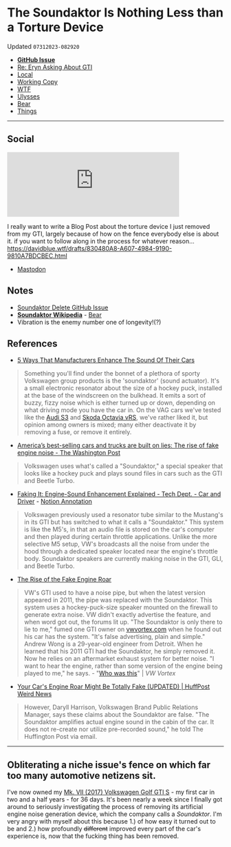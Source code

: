 # The Soundaktor Is Nothing Less than a Torture Device
Updated `07312023-082920`

- [**GitHub Issue**](https://github.com/extratone/bilge/issues/385)
- [Re: Eryn Asking About GTI](drafts://open?uuid=7709948D-D17A-4255-841A-319127BB3A04)
- [Local](drafts://open?uuid=830480A8-A607-4984-9190-9810A7BDCBEC)
- [Working Copy](working-copy://open?repo=bilge&path=drafts&mode=content)
- [WTF](https://davidblue.wtf/drafts/830480A8-A607-4984-9190-9810A7BDCBEC.html)
- [Ulysses](ulysses://x-callback-url/open?id=iDXZSHRxGamp2s7Ml6qMuQ)
- [Bear](bear://x-callback-url/open-note?id=B25E40F6-A311-42CF-B01F-F580193467F9)
- [Things](things:///show?id=5nxpJWnprisLq4oKdsqEtp)

---

## Social

<iframe src="https://mastodon.social/@DavidBlue/110821568919469992/embed" class="mastodon-embed" style="max-width: 100%; border: 0" width="400" allowfullscreen="allowfullscreen"></iframe><script src="https://static-cdn.mastodon.social/embed.js" async="async"></script>

I really want to write a Blog Post about the torture device I just removed from my GTI, largely because of how on the fence everybody else is about it. if you want to follow along in the process for whatever reason... https://davidblue.wtf/drafts/830480A8-A607-4984-9190-9810A7BDCBEC.html

- [Mastodon](https://mastodon.social/@DavidBlue/110821568919469992)

## Notes

- [Soundaktor Delete GitHub Issue](https://github.com/extratone/gti/issues/5) 
- [**Soundaktor Wikipedia**](https://en.wikipedia.org/wiki/Soundaktor) - [Bear](bear://x-callback-url/open-note?id=0BB6A9D1-ED03-4237-B40D-7C56F63186AF)
- Vibration is the enemy number one of longevity!(?)

## References

- [5 Ways That Manufacturers Enhance The Sound Of Their Cars](https://www.carthrottle.com/post/5-ways-that-manufacturers-enhance-the-sound-of-their-cars/)
> Something you'll find under the bonnet of a plethora of sporty Volkswagen group products is the 'soundaktor' (sound actuator). It's a small electronic resonator about the size of a hockey puck, installed at the base of the windscreen on the bulkhead. It emits a sort of buzzy, fizzy noise which is either turned up or down, depending on what driving mode you have the car in. On the VAG cars we've tested like the [Audi S3](http://www.carthrottle.com/audis-new-s3-is-a-rapid-sports-saloon-with-manners/) and [Skoda Octavia vRS](http://www.carthrottle.com/why-the-skoda-octavia-vrs-is-a-gentlemanly-middle-finger-to-the-raucous-ford-focus-st/), we've rather liked it, but opinion among owners is mixed; many either deactivate it by removing a fuse, or remove it entirely.
 
- [America’s best-selling cars and trucks are built on lies: The rise of fake engine noise - The Washington Post](https://www.washingtonpost.com/business/economy/americas-best-selling-cars-and-trucks-are-built-on-lies-the-rise-of-fake-engine-noise/2015/01/21/6db09a10-a0ba-11e4-b146-577832eafcb4_story.html)
> Volkswagen uses what's called a "Soundaktor," a special speaker that looks like a hockey puck and plays sound files in cars such as the GTI and Beetle Turbo.
 
- [Faking It: Engine-Sound Enhancement Explained - Tech Dept. - Car and Driver](https://www.caranddriver.com/features/a15117726/faking-it-engine-sound-enhancement-explained-tech-dept/) - [Notion Annotation](https://rotund.notion.site/Faking-It-Engine-Sound-Enhancement-Explained-Tech-Dept-Car-and-Driver-a5a38db65f404fc2b8ab9e1d0897a8af)
> Volkswagen previously used a resonator tube similar to the Mustang's in its GTI but has switched to what it calls a "Soundaktor." This system is like the M5's, in that an audio file is stored on the car's computer and then played during certain throttle applications. Unlike the more selective M5 setup, VW's broadcasts all the noise from under the hood through a dedicated speaker located near the engine's throttle body. Soundaktor speakers are currently making noise in the GTI, GLI, and Beetle Turbo.
 
- [The Rise of the Fake Engine Roar](https://www.popularmechanics.com/cars/a7923/the-rise-of-the-fake-engine-roar-11291754)
> VW's GTI used to have a noise pipe, but when the latest version appeared in 2011, the pipe was replaced with the Soundaktor. This system uses a hockey-puck-size speaker mounted on the firewall to generate extra noise. VW didn't exactly advertise the feature, and when word got out, the forums lit up.
> "The Soundaktor is only there to lie to me," fumed one GTI owner on [vwvortex.com](http://www.vwvortex.com/) when he found out his car has the system. "It's false advertising, plain and simple."
> Andrew Wong is a 29-year-old engineer from Detroit. When he learned that his 2011 GTI had the Soundaktor, he simply removed it. Now he relies on an aftermarket exhaust system for better noise. "I want to hear the engine, rather than some version of the engine being played to me," he says.
	- "[Who was this](https://www.vwvortex.com/threads/alright-so-who-was-this.5784048/)" | *VW Vortex*
 
- [Your Car's Engine Roar Might Be Totally Fake (UPDATED) | HuffPost Weird News](https://www.huffpost.com/entry/fake-engine-sounds-car_n_6533596)
> However, Daryll Harrison, Volkswagen Brand Public Relations Manager, says these claims about the Soundaktor are false. "The Soundaktor amplifies actual engine sound in the cabin of the car. It does not re-create nor utilize pre-recorded sound," he told The Huffington Post via email.
 
---

## Obliterating a niche issue's fence on which far too many automotive netizens sit.

<!--more-->

I've now owned my [Mk. VII (2017) Volkswagen Golf GTI S](https://www.rideology.io/RideDetail/10311) - my first car in two and a half years - for 36 days. It's been nearly a week since I finally got around to seriously investigating the process of removing its artificial engine noise generation device, which the company calls a *Soundaktor*. I'm very angry with myself about this because 1.) of how easy it turned out to be and 2.) how profoundly ~~different~~ improved every part of the car's experience is, now that the fucking thing has been removed.


<!--comment-->

